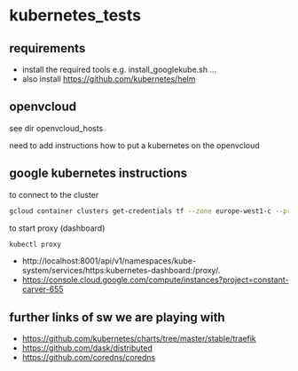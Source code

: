 # kubernetes_tests

## requirements

- install the required tools e.g. install_googlekube.sh ...
- also install https://github.com/kubernetes/helm

## openvcloud

see dir openvcloud_hosts

need to add instructions how to put a kubernetes on the openvcloud

## google kubernetes instructions

to connect to the cluster
```bash
gcloud container clusters get-credentials tf --zone europe-west1-c --project constant-carver-655
```

to start proxy (dashboard)
```bash
kubectl proxy
```  
 
- http://localhost:8001/api/v1/namespaces/kube-system/services/https:kubernetes-dashboard:/proxy/.
- https://console.cloud.google.com/compute/instances?project=constant-carver-655


## further links of sw we are playing with

- https://github.com/kubernetes/charts/tree/master/stable/traefik
- https://github.com/dask/distributed
- https://github.com/coredns/coredns
